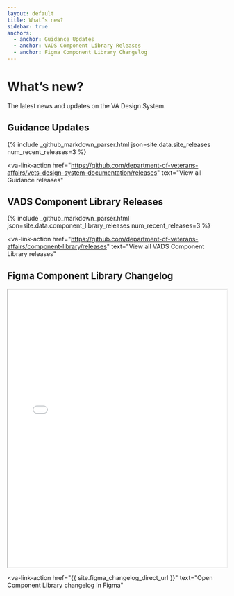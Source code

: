 ```yaml
---
layout: default
title: What’s new?
sidebar: true
anchors:
  - anchor: Guidance Updates
  - anchor: VADS Component Library Releases
  - anchor: Figma Component Library Changelog
---
```


# What’s new?

<div class="va-introtext">
  The latest news and updates on the VA Design System.
</div>

## Guidance Updates
{% include _github_markdown_parser.html json=site.data.site_releases num_recent_releases=3 %}

<va-link-action
  href="https://github.com/department-of-veterans-affairs/vets-design-system-documentation/releases"
  text="View all Guidance releases"
></va-link-action>

## VADS Component Library Releases
{% include _github_markdown_parser.html json=site.data.component_library_releases num_recent_releases=3 %}

<va-link-action
  href="https://github.com/department-of-veterans-affairs/component-library/releases"
  text="View all VADS Component Library releases"
></va-link-action>

## Figma Component Library Changelog

<iframe src="{{ site.figma_changelog_embed_url }}" style="width:100%; height:640px; max-height:80vh"></iframe>

<va-link-action
  href="{{ site.figma_changelog_direct_url }}"
  text="Open Component Library changelog in Figma"
></va-link-action>
